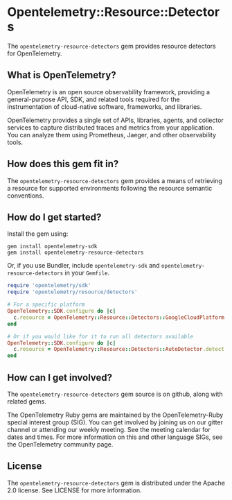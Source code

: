 # Opentelemetry::Resource::Detectors

The `opentelemetry-resource-detectors` gem provides resource detectors for OpenTelemetry.

## What is OpenTelemetry?

OpenTelemetry is an open source observability framework, providing a general-purpose API, SDK, and related tools required for the instrumentation of cloud-native software, frameworks, and libraries.

OpenTelemetry provides a single set of APIs, libraries, agents, and collector services to capture distributed traces and metrics from your application. You can analyze them using Prometheus, Jaeger, and other observability tools.

## How does this gem fit in?

The `opentelemetry-resource-detectors` gem provides a means of retrieving a resource for supported environments following the resource semantic conventions.

## How do I get started?

Install the gem using:

```
gem install opentelemetry-sdk
gem install opentelemetry-resource-detectors
```

Or, if you use Bundler, include `opentelemetry-sdk` and `opentelemetry-resource-detectors` in your `Gemfile`.

```rb
require 'opentelemetry/sdk'
require 'opentelemetry/resource/detectors'

# For a specific platform
OpenTelemetry::SDK.configure do |c|
  c.resource = OpenTelemetry::Resource::Detectors::GoogleCloudPlatform.detect
end

# Or if you would like for it to run all detectors available
OpenTelemetry::SDK.configure do |c|
  c.resource = OpenTelemetry::Resource::Detectors::AutoDetector.detect
end
```

## How can I get involved?

The `opentelemetry-resource-detectors` gem source is on github, along with related gems.

The OpenTelemetry Ruby gems are maintained by the OpenTelemetry-Ruby special interest group (SIG). You can get involved by joining us on our gitter channel or attending our weekly meeting. See the meeting calendar for dates and times. For more information on this and other language SIGs, see the OpenTelemetry community page.

## License

The `opentelemetry-resource-detectors` gem is distributed under the Apache 2.0 license. See LICENSE for more information.
